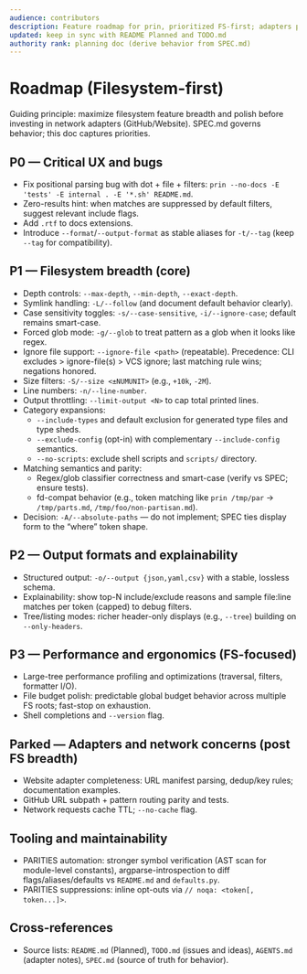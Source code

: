 ```yaml
---
audience: contributors
description: Feature roadmap for prin, prioritized FS-first; adapters parked for later
updated: keep in sync with README Planned and TODO.md
authority rank: planning doc (derive behavior from SPEC.md)
---
```


# Roadmap (Filesystem-first)

Guiding principle: maximize filesystem feature breadth and polish before investing in network adapters (GitHub/Website). SPEC.md governs behavior; this doc captures priorities.

## P0 — Critical UX and bugs

- Fix positional parsing bug with dot + file + filters: `prin --no-docs -E 'tests' -E internal . -E '*.sh' README.md`.
- Zero-results hint: when matches are suppressed by default filters, suggest relevant include flags.
- Add `.rtf` to docs extensions.
- Introduce `--format`/`--output-format` as stable aliases for `-t/--tag` (keep `--tag` for compatibility).

## P1 — Filesystem breadth (core)

- Depth controls: `--max-depth`, `--min-depth`, `--exact-depth`.
- Symlink handling: `-L/--follow` (and document default behavior clearly).
- Case sensitivity toggles: `-s/--case-sensitive`, `-i/--ignore-case`; default remains smart-case.
- Forced glob mode: `-g/--glob` to treat pattern as a glob when it looks like regex.
- Ignore file support: `--ignore-file <path>` (repeatable). Precedence: CLI excludes > ignore-file(s) > VCS ignore; last matching rule wins; negations honored.
- Size filters: `-S/--size <±NUMUNIT>` (e.g., `+10k`, `-2M`).
- Line numbers: `-n/--line-number`.
- Output throttling: `--limit-output <N>` to cap total printed lines.
- Category expansions:
  - `--include-types` and default exclusion for generated type files and type sheds.
  - `--exclude-config` (opt-in) with complementary `--include-config` semantics.
  - `--no-scripts`: exclude shell scripts and `scripts/` directory.
- Matching semantics and parity:
  - Regex/glob classifier correctness and smart-case (verify vs SPEC; ensure tests).
  - fd-compat behavior (e.g., token matching like `prin /tmp/par` → `/tmp/parts.md`, `/tmp/foo/non-partisan.md`).
- Decision: `-A/--absolute-paths` — do not implement; SPEC ties display form to the “where” token shape.

## P2 — Output formats and explainability

- Structured output: `-o/--output {json,yaml,csv}` with a stable, lossless schema.
- Explainability: show top-N include/exclude reasons and sample file:line matches per token (capped) to debug filters.
- Tree/listing modes: richer header-only displays (e.g., `--tree`) building on `--only-headers`.

## P3 — Performance and ergonomics (FS-focused)

- Large-tree performance profiling and optimizations (traversal, filters, formatter I/O).
- File budget polish: predictable global budget behavior across multiple FS roots; fast-stop on exhaustion.
- Shell completions and `--version` flag.

## Parked — Adapters and network concerns (post FS breadth)

- Website adapter completeness: URL manifest parsing, dedup/key rules; documentation examples.
- GitHub URL subpath + pattern routing parity and tests.
- Network requests cache TTL; `--no-cache` flag.

## Tooling and maintainability

- PARITIES automation: stronger symbol verification (AST scan for module-level constants), argparse-introspection to diff flags/aliases/defaults vs `README.md` and `defaults.py`.
- PARITIES suppressions: inline opt-outs via `// noqa: <token[, token...]>`.

## Cross-references

- Source lists: `README.md` (Planned), `TODO.md` (issues and ideas), `AGENTS.md` (adapter notes), `SPEC.md` (source of truth for behavior).

